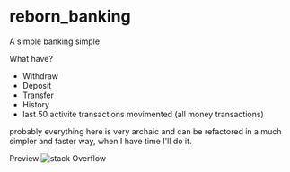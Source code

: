# reborn_banking
A simple banking simple

What have?
  - Withdraw
  - Deposit
  - Transfer
  - History 
  - last 50 activite transactions movimented (all money transactions)


probably everything here is very archaic and can be refactored in a much simpler and faster way, when I have time I'll do it.


Preview
![stack Overflow](https://media.discordapp.net/attachments/492567408557555712/880492566712295434/unknown.png?width=1193&height=671)
